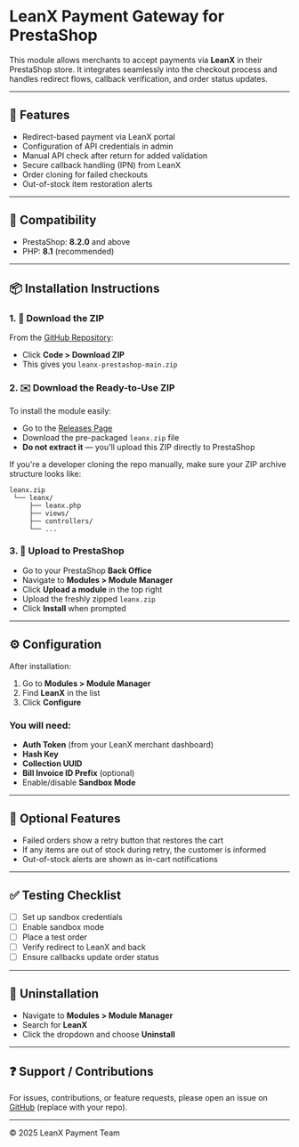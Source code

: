 # LeanX Payment Gateway for PrestaShop

This module allows merchants to accept payments via **LeanX** in their PrestaShop store. It integrates seamlessly into the checkout process and handles redirect flows, callback verification, and order status updates.

---

## 📁 Features
- Redirect-based payment via LeanX portal
- Configuration of API credentials in admin
- Manual API check after return for added validation
- Secure callback handling (IPN) from LeanX
- Order cloning for failed checkouts
- Out-of-stock item restoration alerts

---

## 📆 Compatibility
- PrestaShop: **8.2.0** and above
- PHP: **8.1** (recommended)

---

## 📦 Installation Instructions

### 1. 🔹 Download the ZIP
From the [GitHub Repository](https://github.com/AdamSallehLeanis/leanx-prestashop):
- Click **Code > Download ZIP**
- This gives you `leanx-prestashop-main.zip`

### 2. ✉️ Download the Ready-to-Use ZIP

To install the module easily:

- Go to the [Releases Page](https://github.com/AdamSallehLeanis/leanx-prestashop/releases)
- Download the pre-packaged `leanx.zip` file
- **Do not extract it** — you'll upload this ZIP directly to PrestaShop

If you're a developer cloning the repo manually, make sure your ZIP archive structure looks like:

```
leanx.zip
 └── leanx/
     ├── leanx.php
     ├── views/
     ├── controllers/
     └── ...
```
### 3. 📂 Upload to PrestaShop
- Go to your PrestaShop **Back Office**
- Navigate to **Modules > Module Manager**
- Click **Upload a module** in the top right
- Upload the freshly zipped `leanx.zip`
- Click **Install** when prompted

---

## ⚙️ Configuration
After installation:

1. Go to **Modules > Module Manager**
2. Find **LeanX** in the list
3. Click **Configure**

### You will need:
- **Auth Token** (from your LeanX merchant dashboard)
- **Hash Key**
- **Collection UUID**
- **Bill Invoice ID Prefix** (optional)
- Enable/disable **Sandbox Mode**

---

## 🌟 Optional Features

- Failed orders show a retry button that restores the cart
- If any items are out of stock during retry, the customer is informed
- Out-of-stock alerts are shown as in-cart notifications

---

## ✅ Testing Checklist
- [ ] Set up sandbox credentials
- [ ] Enable sandbox mode
- [ ] Place a test order
- [ ] Verify redirect to LeanX and back
- [ ] Ensure callbacks update order status

---

## 🚫 Uninstallation
- Navigate to **Modules > Module Manager**
- Search for **LeanX**
- Click the dropdown and choose **Uninstall**

---

## ❓ Support / Contributions
For issues, contributions, or feature requests, please open an issue on [GitHub](https://github.com/your-org/leanx-prestashop/issues) (replace with your repo).

---

© 2025 LeanX Payment Team